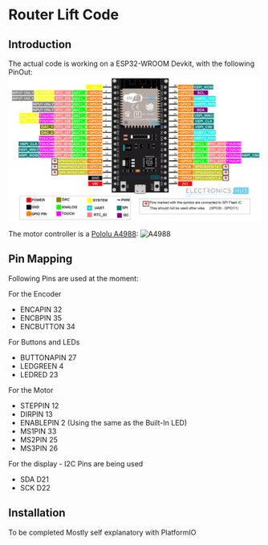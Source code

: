 # Router Lift Code

## Introduction

The actual code is working on a ESP32-WROOM Devkit, with the following PinOut:
![ESP32](https://github.com/jfdzar/router_lift/blob/71ae90a2270c71d60ac2871e5314fc9e2b65e267/doc/wroom-esp32-pinout.jpeg)

The motor controller is a [Pololu A4988](https://www.pololu.com/product/1182):
![A4988](https://a.pololu-files.com/picture/0J10061.1200.jpg?28dcebcb0b7b778f9af83cdb52c0ef8a)

## Pin Mapping
Following Pins are used at the moment:

For the Encoder
* ENCAPIN 32
* ENCBPIN 35
* ENCBUTTON 34

For Buttons and LEDs
* BUTTONAPIN 27
* LEDGREEN 4
* LEDRED 23

For the Motor
* STEPPIN 12
* DIRPIN 13
* ENABLEPIN 2 (Using the same as the Built-In LED)
* MS1PIN 33
* MS2PIN 25
* MS3PIN 26

For the display - I2C Pins are being used
* SDA D21
* SCK D22


## Installation
To be completed 
Mostly self explanatory with PlatformIO

